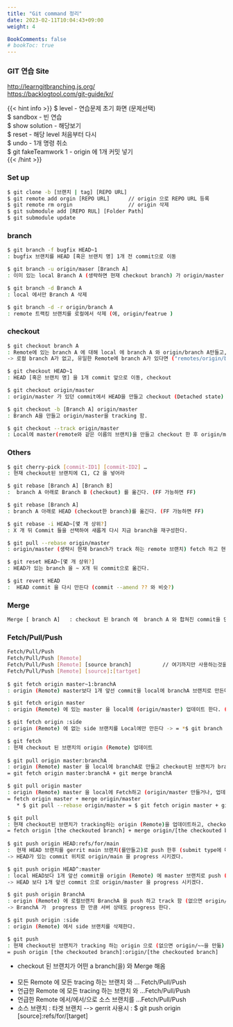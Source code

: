 ```yaml
---
title: "Git command 정리"
date: 2023-02-11T10:04:43+09:00
weight: 4

BookComments: false
# bookToc: true
---
```


### GIT 연습 Site   

http://learngitbranching.js.org/  
https://backlogtool.com/git-guide/kr/  

{{< hint info >}}
$ level                       - 연습문제 초기 화면 (문제선택)  
$ sandbox                     - 빈 연습  
$ show solution               - 해당보기  
$ reset                       - 해당 level 처음부터 다시  
$ undo                        - 1개 명령 취소  
$ git fakeTeamwork 1          - origin 에 1개 커밋 넣기  
{{< /hint >}}


### Set up 
```bash
$ git clone -b [브랜치 | tag] [REPO URL]  
$ git remote add orgin [REPO URL]      // origin 으로 REPO URL 등록
$ git remote rm orgin                  // origin 삭제
$ git submodule add [REPO RUL] [Folder Path]
$ git submodule update 
```


### branch 
```bash
$ git branch -f bugfix HEAD~1                       
: bugfix 브랜치를 HEAD [혹은 브랜치 명] 1개 전 commit으로 이동  

$ git branch -u origin/maser [Branch A]          
: 이미 있는 local Branch A (생략하면 현재 checkout branch) 가 origin/master 을 track함 --> git checkout --track 과 비교  

$ git branch -d Branch A  
: local 에서만 Branch A 삭제  

$ git branch -d -r origin/branch A 
: remote 트랙킹 브랜치를 로컬에서 삭제 (에, origin/featrue )
```
### checkout
```bash
$ git checkout branch A                               
: Remote에 있는 branch A 에 대해 local 에 branch A 와 origin/branch A만들고, checkout.  
-> 로컬 branch A가 없고, 유일한 Remote에 branch A가 있다면 ("remotes/origin/branch A"가 있어야 함)  

$ git checkout HEAD~1                                  
: HEAD [혹은 브랜치 명] 을 1개 commit 앞으로 이동, checkout  

$ git checkout origin/master                         
: origin/master 가 있던 commit에서 HEAD을 만들고 checkout (Detached state)  

$ git checkout -b [Branch A] origin/master       
: Branch A을 만들고 origin/master을 tracking 함.  

$ git checkout --track origin/master               
: Local에 master(remote와 같은 이름의 브랜치)을 만들고 checkout 한 후 origin/master (Remote 브랜치)을 tracking 함. --> git branch -u 와 비교  
```   
### Others
```bash
$ git cherry-pick [commit-ID1] [commit-ID2] …  
: 현재 checkout된 브랜치에 C1, C2 을 넣어라  

$ git rebase [Branch A] [Branch B]                  
:  branch A 아래로 Branch B (checkout) 를 옮긴다. (FF 가능하면 FF)  

$ git rebase [Branch A]                                 
: branch A 아래로 HEAD (checkout한 branch)를 옮긴다. (FF 가능하면 FF)  

$ git rebase -i HEAD~[몇 개 상위?]                
: X 개 뒤 Commit 들을 선택하여 새롭게 다시 지금 branch을 재구성한다.  

$ git pull --rebase origin/master                    
: origin/master (생략시 현재 branch가 track 하는 remote 브랜치) fetch 하고 현재 checkout 된 branch 을 그 아래로 이동 = $ git fetch origin master + git rebase origin/master  

$ git reset HEAD~[몇 개 상위?]                      
: HEAD가 있는 branch 을 ~ X개 뒤 commit으로 옮긴다.  

$ git revert HEAD                                      
:  HEAD commit 을 다시 만든다 (commit --amend ?? 와 비슷?)  
```

### Merge
```bash 
Merge [ branch A]   : checkout 된 branch 에  branch A 와 합쳐진 commit을 만든다.     
```

### Fetch/Pull/Push
```bash   
Fetch/Pull/Push                                             
Fetch/Pull/Push [Remote]  
Fetch/Pull/Push [Remote] [source branch]          // 여기까지만 사용하는것을 권장  
Fetch/Pull/Push [Remote] [source]:[tartget]  
 
$ git fetch origin master~1:branchA  
: origin (Remote) master보다 1개 앞선 commit을 local에 branchA 브랜치로 만든다. (checkout 하지 않는다.)  

$ git fetch origin master               
: origin (Remote) 에 있는 master 을 local에 (origin/master) 업데이트 한다. (없으면 만든다. Checkout 하지 않는다.)  

$ git fetch origin :side                  
: origin (Remote) 에 없는 side 브랜치를 Local에만 만든다 -> = *$ git branch side  

$ git fetch                                 
: 현재 checkout 된 브랜치의 origin (Remote) 업데이트  
 
$ git pull origin master:branchA  
: origin (Remote) master 을 local에 branchA로 만들고 checkout된 브랜치가 branchA를 merge.  
= git fetch origin master:branchA + git merge branchA  

$ git pull origin master            
: origin (Remote) master 을 local에 Fetch하고 (origin/master 만들거나, 업데이트), checkout된 브랜치가 origin/maser를 Merge  
= fetch origin master + merge origin/master  
   * $ git pull --rebase origin/master = $ git fetch origin master + git rebase origin/master    

$ git pull                              
: 현재 checkout된 브랜치가 tracking하는 origin (Remote)을 업데이트하고, checkout된 브랜치가 tracking branch를 Merge  
= fetch origin [the checkouted branch] + merge origin/[the checkouted branch]  
 
$ git push origin HEAD:refs/for/main  
:  현재 HEAD 브랜치를 gerrit main 브랜치(를만들고)로 push 한후 (submit type에 따라 merge, rebase, cherry-pick 등을 함)   
-> HEAD가 있는 commit 위치로 origin/main 을 progress 시키겠다.  

$ git push origin HEAD^:master       
: local HEAD보다 1개 앞선 commit을 origin (Remote) 에 master 브랜치로 push (trancking을 만들지는 않음)  
-> HEAD 보다 1개 앞선 commit 으로 origin/master 을 progress 시키겠다.  

$ git push origin BranchA               
: origin (Remote) 에 로컬브랜치 BranchA 을 push 하고 track 함 (없으면 origin/BranchA도 만듬, checkout과 상관없음)  
-> BranchA 가  progress 한 만큼 서버 상태도 progress 한다.  

$ git push origin :side                    
: origin (Remote) 에서 side 브랜치를 삭제한다.  

$ git push                                   
: 현재 checkout된 브랜치가 tracking 하는 origin 으로 (없으면 origin/~~을 만듦) 현재 checkout된 브랜치를 push   
= push origin [the checkouted branch]:origin/[the checkouted branch]  
```

- checkout 된 브랜치가 어떤 a branch(을) 와 Merge 해옴  
 
- 모든 Remote 에 모든 tracing 하는 브랜치 와 … Fetch/Pull/Push  
- 언급한 Remote 에 모든 tracing 하는 브랜치 와 …Fetch/Pull/Push  
- 언급한 Remote 에서/에서/으로 소스 브랜치를  …Fetch/Pull/Push  
-  소스 브랜치 : 타겟 브랜치     -->  gerrit 사용시 : $ git push origin [source]:refs/for/[target]  

